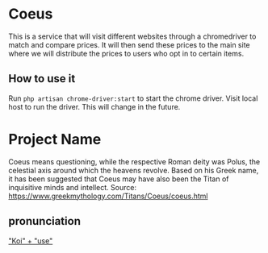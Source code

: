 # Coeus
This is a service that will visit different websites through a chromedriver to match and
compare prices. It will then send these prices to the main site where we will distribute
the prices to users who opt in to certain items.

## How to use it
Run `php artisan chrome-driver:start` to start the chrome driver.
Visit local host to run the driver. This will change in the future.

# Project Name
Coeus means questioning, while the respective Roman deity was Polus, the celestial axis around which the heavens revolve. 
Based on his Greek name, it has been suggested that Coeus may have also been the Titan of inquisitive minds and intellect.
Source: https://www.greekmythology.com/Titans/Coeus/coeus.html

## pronunciation
["Koi" + "use"](https://youtu.be/BF8t3fgC3rM)
